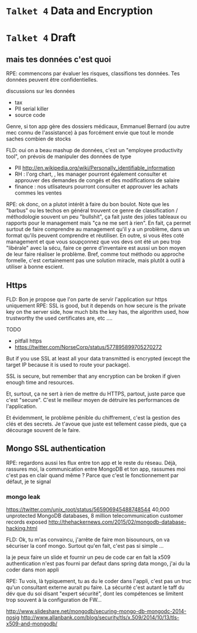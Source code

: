 `Talket 4` Data and Encryption
=======




`Talket 4` Draft
=========

mais tes données c'est quoi
--------

RPE: commencons par évaluer les risques, classifions tes données. Tes données peuvent être confidentielles. 


discussions sur les données
* tax
* PII serial killer
* source code


Genre, si ton app gère des dossiers médicaux, Emmanuel Bernard (ou autre mec connu de l'assistance) à pas forcément envie que tout le monde saches combien de stocks

FLD: oui on a beau mashup de données, c'est un "employee productivity tool", on prévois de manipuler des données de type
* PII http://en.wikipedia.org/wiki/Personally_identifiable_information
* RH : l'org chart, , les manager pourront également consulter et approuver des demandes de congés et des modifications de salaire
* finance : nos utlisateurs pourront consulter et approuver les achats commes les ventes

RPE: ok donc, on a plutot intérêt à faire du bon boulot. Note que les "barbus" ou les techos en général trouvent ce genre de classification / méthodologie souvent un peu "bullshit", ça fait juste des jolies tableaux ou rapports pour le management mais "ça ne me sert à rien". En fait, ça permet surtout de faire comprendre au management qu'il y a un problème, dans un format qu'ils peuvent comprendre et réutiliser. En outre, si vous êtes coté management et que vous soupçonnez que vos devs ont été un peu trop "libérale" avec la sécu, faire ce genre d'inventaire est aussi un bon moyen de leur faire réaliser le problème. Bref, comme tout méthodo ou approche formelle, c'est certainement pas une solution miracle, mais plutôt à outil à utiliser à bonne escient.

Https
-----

FLD: Bon je propose que l'on parte de servir l'application sur https uniquement
RPE:  SSL is good, but it depends on how secure is the private key on the server side, how much bits the key has, the algorithm used, how trustworthy the used certificates are, etc ....

TODO
* pitfall https
* https://twitter.com/NorseCorp/status/577895899705270272

But if you use SSL at least all your data transmitted is encrypted (except the target IP because it is used to route your package).

SSL is secure, but remember that any encryption can be broken if given enough time and resources.

Et, surtout, ça ne sert à rien de mettre du HTTPS, partout, juste parce que c'est "secure". C'est le meilleur moyen de détruire les performances de l'application.

Et évidemment, le problème pénible du chiffrement, c'est la gestion des clés et des secrets. Je t'avoue que juste est tellement casse pieds, que ça décourage souvent de le faire.


Mongo SSL authentication
----

RPE:  regardons aussi les flux entre ton app et le reste du réseau. Déjà, rassures moi, la communication entre MongoDB et ton app, rassumes moi c'est pas en clair quand même ? Parce que c'est le fonctionnement par défaut, je te signal


### mongo leak

https://twitter.com/unix_root/status/565906945488748544
40,000 unprotected MongoDB databases, 8 million telecommunication customer records exposed http://thehackernews.com/2015/02/mongodb-database-hacking.html

FLD: Ok, tu m'as convaincu, j'arrête de faire mon bisounours, on va sécuriser la conf mongo. Surtout qu'en fait, c'est pas si simple ...

la je peux faire un slide et fournir un peu de code
car en fait la x509 authentication n'est pas fourni par defaut dans spring data mongo, j'ai du la coder dans mon appli

RPE: Tu vois, là typiquement, tu as du le coder dans l'appli, c'est pas un truc qu'un consultant externe aurait pu faire. La sécurité c'est autant le taff du dév que du soi disant "expert sécurité", dont les compétences se limitent trop souvent à la configuration de FW...

http://www.slideshare.net/mongodb/securing-mongo-db-mongodc-2014-nosig
http://www.allanbank.com/blog/security/tls/x.509/2014/10/13/tls-x509-and-mongodb/
